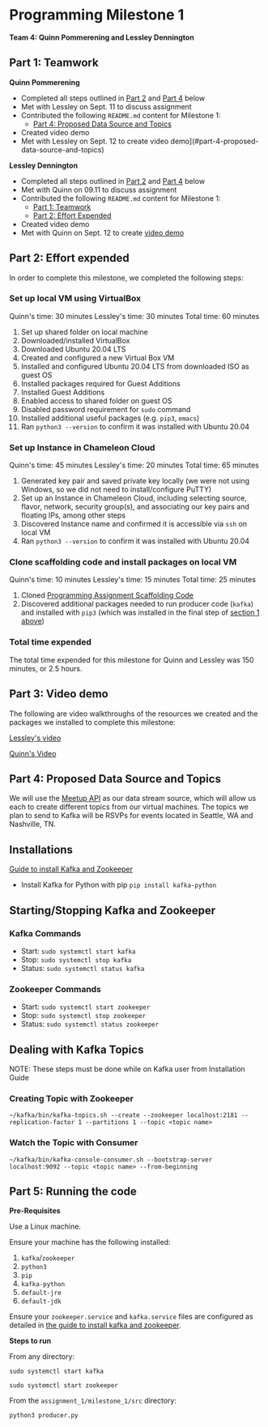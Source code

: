 # Programming Milestone 1

__Team 4: Quinn Pommerening and Lessley Dennington__

## Part 1: Teamwork

__Quinn Pommerening__

* Completed all steps outlined in [Part 2](#part-2-effort-expended) and
[Part 4](#part-4-proposed-data-source-and-topics) below
* Met with Lessley on Sept. 11 to discuss assignment
* Contributed the following `README.md` content for Milestone 1:
    * [Part 4: Proposed Data Source and Topics](#part-4-proposed-data-source-and-topics)
* Created video demo
* Met with Lessley on Sept. 12 to create
video demo](#part-4-proposed-data-source-and-topics)

__Lessley Dennington__

* Completed all steps outlined in [Part 2](#part-2-effort-expended) and
[Part 4](#part-4-proposed-data-source-and-topics) below
* Met with Quinn on 09.11 to discuss assignment
* Contributed the following `README.md` content for Milestone 1:
    * [Part 1: Teamwork](#part-1-teamwork)
    * [Part 2: Effort Expended](#part-2-effort-expended)
* Created video demo
* Met with Quinn on Sept. 12 to create
[video demo](#part-4-proposed-data-source-and-topics)

## Part 2: Effort expended

In order to complete this milestone, we completed the following steps:

### Set up local VM using VirtualBox

Quinn's time: 30 minutes
Lessley's time: 30 minutes
Total time: 60 minutes

1. Set up shared folder on local machine
2. Downloaded/installed VirtualBox
2. Downloaded Ubuntu 20.04 LTS
3. Created and configured a new Virtual Box VM
4. Installed and configured Ubuntu 20.04 LTS from downloaded ISO as guest OS
5. Installed packages required for Guest Additions
6. Installed Guest Additions
7. Enabled access to shared folder on guest OS
8. Disabled password requirement for `sudo` command
9. Installed additional useful packages (e.g. `pip3`, `emacs`)
4. Ran `python3 --version` to confirm it was installed with Ubuntu 20.04

### Set up Instance in Chameleon Cloud

Quinn's time: 45 minutes
Lessley's time: 20 minutes
Total time: 65 minutes

1. Generated key pair and saved private key locally (we were not using
Windows, so we did not need to install/configure PuTTY)
2. Set up an Instance in Chameleon Cloud, including selecting source, flavor,
network, security group(s), and associating our key pairs and floating IPs,
among other steps
3. Discovered Instance name and confirmed it is accessible via `ssh` on local
VM
4. Ran `python3 --version` to confirm it was installed with Ubuntu 20.04

### Clone scaffolding code and install packages on local VM

Quinn's time: 10 minutes
Lessley's time: 15 minutes
Total time: 25 minutes

1. Cloned
[Programming Assignment Scaffolding Code](https://github.com/asgokhale/CloudComputingCourse)
2. Discovered additional packages needed to run producer code (`kafka`) and
installed with `pip3` (which was installed in the final step of
[section 1 above](#local-vm-setup-using-virtualbox))

### Total time expended

The total time expended for this milestone for Quinn and Lessley was
150 minutes, or 2.5 hours.

## Part 3: Video demo

The following are video walkthroughs of the resources we created and the
packages we installed to complete this milestone:

[Lessley's video](https://vanderbilt365-my.sharepoint.com/:v:/g/personal/lessley_c_dennington_vanderbilt_edu/EV-7IRgXZaZBr-3MDHyZhm4Bx7Ubet9faWVdkD0CxrZe7A?e=DPnMnn)

[Quinn's Video](https://vanderbilt365-my.sharepoint.com/:v:/g/personal/quinn_r_pommerening_vanderbilt_edu/EdnbybyQTaZAh4EThKnkwUUBEQjUdtwNTu19fiZxVf8s8g?e=5dufPp)

## Part 4: Proposed Data Source and Topics

We will use the [Meetup API](https://www.meetup.com/meetup_api/) as our data
stream source, which will allow us each to create different topics from our
virtual machines. The topics we plan to send to Kafka will be RSVPs for events
located in Seattle, WA and Nashville, TN.

## Installations
[Guide to install Kafka and Zookeeper](https://www.digitalocean.com/community/tutorials/how-to-install-apache-kafka-on-ubuntu-20-04)
- Install Kafka for Python with pip ```pip install kafka-python```

## Starting/Stopping Kafka and Zookeeper

### Kafka Commands
- Start: ```sudo systemctl start kafka```
- Stop: ```sudo systemctl stop kafka```
- Status: ```sudo systemctl status kafka```

### Zookeeper Commands
- Start: ```sudo systemctl start zookeeper```
- Stop: ```sudo systemctl stop zookeeper```
- Status: ```sudo systemctl status zookeeper```

## Dealing with Kafka Topics
NOTE: These steps must be done while on Kafka user from Installation Guide

### Creating Topic with Zookeeper
```
~/kafka/bin/kafka-topics.sh --create --zookeeper localhost:2181 --replication-factor 1 --partitions 1 --topic <topic name>
```

### Watch the Topic with Consumer
```
~/kafka/bin/kafka-console-consumer.sh --bootstrap-server localhost:9092 --topic <topic name> --from-beginning
```

## Part 5: Running the code

__Pre-Requisites__

Use a Linux machine.

Ensure your machine has the following installed:

1. `kafka`/`zookeeper`
2. `python3`
2. `pip`
3. `kafka-python`
4. `default-jre`
5. `default-jdk`

Ensure your `zookeeper.service` and `kafka.service` files are
configured as detailed in
[the guide to install kafka and zookeeper](https://www.digitalocean.com/community/tutorials/how-to-install-apache-kafka-on-ubuntu-20-04).

__Steps to run__

From any directory:

`sudo systemctl start kafka`

`sudo systemctl start zookeeper`

From the `assignment_1/milestone_1/src` directory:

`python3 producer.py`